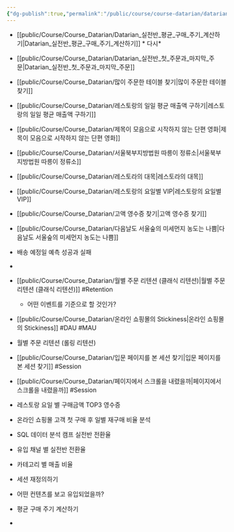 ```yaml
---
{"dg-publish":true,"permalink":"/public/course/course-datarian/datarian-practice/","created":"2025-08-29T11:58:20.746+09:00","updated":"2025-08-29T16:08:46.339+09:00"}
---
```






- [[public/Course/Course_Datarian/Datarian_실전반_평균_구매_주기_계산하기\|Datarian_실전반_평균_구매_주기_계산하기]] * 다시*

- [[public/Course/Course_Datarian/Datarian_실전반_첫_주문과_마지막_주문\|Datarian_실전반_첫_주문과_마지막_주문]]
- [[public/Course/Course_Datarian/많이 주문한 테이블 찾기\|많이 주문한 테이블 찾기]]
- [[public/Course/Course_Datarian/레스토랑의 일일 평균 매출액 구하기\|레스토랑의 일일 평균 매출액 구하기]]
- [[public/Course/Course_Datarian/제목이 모음으로 시작하지 않는 단편 영화\|제목이 모음으로 시작하지 않는 단편 영화]]
- [[public/Course/Course_Datarian/서울북부지방법원 따릉이 정류소\|서울북부지방법원 따릉이 정류소]]
- [[public/Course/Course_Datarian/레스토라의 대목\|레스토라의 대목]]
- [[public/Course/Course_Datarian/레스토랑의 요일별 VIP\|레스토랑의 요일별 VIP]]
- [[public/Course/Course_Datarian/고액 영수증 찾기\|고액 영수증 찾기]]
- [[public/Course/Course_Datarian/다음날도 서울숲의 미세먼지 농도는 나쁨\|다음날도 서울숲의 미세먼지 농도는 나쁨]]

- 배송 예정일 예측 성공과 실패 
- 


- [[public/Course/Course_Datarian/월별 주문 리텐션 (클래식 리텐션)\|월별 주문 리텐션 (클래식 리텐션)]] #Retention 
	- 어떤 이벤트를 기준으로 할 것인가?
- [[public/Course/Course_Datarian/온라인 쇼핑몰의 Stickiness\|온라인 쇼핑몰의 Stickiness]] #DAU #MAU
- 월별 주문 리텐션 (롤링 리텐션)
- [[public/Course/Course_Datarian/입문 페이지를 본 세션 찾기\|입문 페이지를 본 세션 찾기]] #Session
- [[public/Course/Course_Datarian/페이지에서 스크롤을 내렸을까\|페이지에서 스크롤을 내렸을까]] #Session 
- 레스토랑 요일 별 구매금액 TOP3 영수증
- 온라인 쇼핑몰 고객 첫 구매 후 일별 재구매 비율 분석
- SQL 데이터 분석 캠프 실전반 전환율
- 유입 채널 별 실전반 전환율
- 카테고리 별 매출 비율
- 세션 재정의하기
- 어떤 컨텐츠를 보고 유입되었을까?
- 평균 구매 주기 계산하기
- 